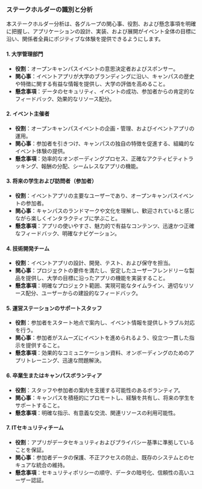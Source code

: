 ### ステークホルダーの識別と分析

本ステークホルダー分析は、各グループの関心事、役割、および懸念事項を明確に把握し、アプリケーションの設計、実装、および展開がイベント全体の目標に沿い、関係者全員にポジティブな体験を提供できるようにします。

#### 1. **大学管理部門**
   - **役割**：オープンキャンパスイベントの意思決定者およびスポンサー。
   - **関心事**：イベントアプリが大学のブランディングに沿い、キャンパスの歴史や特徴に関する有益な情報を提供し、大学の評価を高めること。
   - **懸念事項**：データのセキュリティ、イベントの成功、参加者からの肯定的なフィードバック、効果的なリソース配分。

#### 2. **イベント主催者**
   - **役割**：オープンキャンパスイベントの企画・管理、およびイベントアプリの運用。
   - **関心事**：参加者を引きつけ、キャンパスの独自の特徴を促進する、組織的なイベント体験の提供。
   - **懸念事項**：効率的なオンボーディングプロセス、正確なアクティビティトラッキング、報酬の分配、シームレスなアプリの機能。

#### 3. **将来の学生および訪問者（参加者）**
   - **役割**：イベントアプリの主要なユーザーであり、オープンキャンパスイベントの参加者。
   - **関心事**：キャンパスのランドマークや文化を理解し、歓迎されていると感じながら楽しくインタラクティブに学ぶこと。
   - **懸念事項**：アプリの使いやすさ、魅力的で有益なコンテンツ、迅速かつ正確なフィードバック、明確なナビゲーション。

#### 4. **技術開発チーム**
   - **役割**：イベントアプリの設計、開発、テスト、および保守を担当。
   - **関心事**：プロジェクトの要件を満たし、安定したユーザーフレンドリーな製品を提供し、大学の目標に沿ったアプリの機能を実装すること。
   - **懸念事項**：明確なプロジェクト範囲、実現可能なタイムライン、適切なリソース配分、ユーザーからの建設的なフィードバック。

#### 5. **運営ステーションのサポートスタッフ**
   - **役割**：参加者をスタート地点で案内し、イベント情報を提供しトラブル対応を行う。
   - **関心事**：参加者がスムーズにイベントを進められるよう、役立つ一貫した指示を提供すること。
   - **懸念事項**：効果的なコミュニケーション資料、オンボーディングのためのアプリトレーニング、迅速な問題解決。

#### 6. **卒業生またはキャンパスボランティア**
   - **役割**：スタッフや参加者の案内を支援する可能性のあるボランティア。
   - **関心事**：キャンパスを積極的にプロモートし、経験を共有し、将来の学生をサポートすること。
   - **懸念事項**：明確な指示、有意義な交流、関連リソースの利用可能性。

#### 7. **ITセキュリティチーム**
   - **役割**：アプリがデータセキュリティおよびプライバシー基準に準拠していることを保証。
   - **関心事**：参加者データの保護、不正アクセスの防止、既存のシステムとのセキュアな統合の維持。
   - **懸念事項**：セキュリティポリシーの順守、データの暗号化、信頼性の高いユーザー認証。

